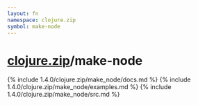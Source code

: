 ```yaml
---
layout: fn
namespace: clojure.zip
symbol: make-node
---
```


# [clojure.zip](../)/make-node

{% include 1.4.0/clojure.zip/make_node/docs.md %}
{% include 1.4.0/clojure.zip/make_node/examples.md %}
{% include 1.4.0/clojure.zip/make_node/src.md %}

